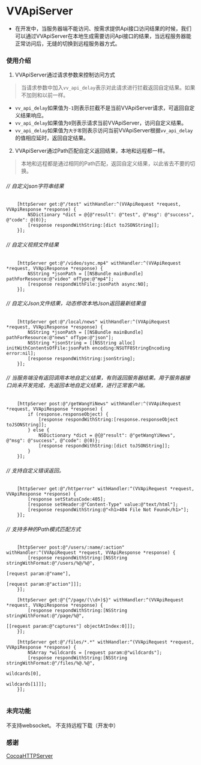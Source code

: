 # VVApiServer

* 在开发中，当服务器端不能访问、按需求提供Api接口访问结果的时候，我们可以通过VVApiServer在本地生成需要访问Api接口的结果，当远程服务器能正常访问后，无缝的切换到远程服务器方式。

### 使用介绍
1. VVApiServer通过请求参数来控制访问方式
> 当请求参数中加入`vv_api_delay`表示对此请求进行拦截返回自定结果。如果不加则和以前一样。

* `vv_api_delay`如果值为`-1`则表示拦截不是当前VVApiServer请求，可返回自定义结果响应。
* `vv_api_delay`如果值为`0`则表示请求当前VVApiServer，访问自定义结果。
* `vv_api_delay`如果值为`大于零`则表示访问当前VVApiServer根据`vv_api_delay`的值相应延时，返回自定结果。

2. VVApiServer通过Path匹配自定义返回结果，本地和远程都一样。

> 本地和远程都是通过相同的Path匹配，返回自定义结果，以此省去不要的切换。

######  // 自定义json字符串结果
``` oc
    [httpServer get:@"/test" withHandler:^(VVApiRequest *request, VVApiResponse *response) {
        NSDictionary *dict = @{@"result": @"test", @"msg": @"success", @"code": @(0)};
        [response respondWithString:[dict toJSONString]];
    }];
```    
######  // 自定义视频文件结果
``` oc
    [httpServer get:@"/video/sync.mp4" withHandler:^(VVApiRequest *request, VVApiResponse *response) {
        NSString *jsonPath = [[NSBundle mainBundle] pathForResource:@"video" ofType:@"mp4"];
        [response respondWithFile:jsonPath async:NO];
    }];
 ```   
###### // 自定义Json文件结果，动态修改本地Json返回最新结果值
``` oc
    [httpServer get:@"/local/news" withHandler:^(VVApiRequest *request, VVApiResponse *response) {
        NSString *jsonPath = [[NSBundle mainBundle] pathForResource:@"news" ofType:@"json"];
        NSString *jsonString = [[NSString alloc] initWithContentsOfFile:jsonPath encoding:NSUTF8StringEncoding error:nil];
        [response respondWithString:jsonString];
    }];
```
######  // 当服务端没有返回调用本地自定义结果，有则返回服务器结果。用于服务器接口尚未开发完成，先返回本地自定义结果，进行正常客户端。
``` oc
    [httpServer post:@"/getWangYiNews" withHandler:^(VVApiRequest *request, VVApiResponse *response) {
        if (response.responseObject) {
            [response respondWithString:[response.responseObject toJSONString]];
        } else {
            NSDictionary *dict = @{@"result": @"getWangYiNews", @"msg": @"success", @"code": @(0)};
            [response respondWithString:[dict toJSONString]];
        }
    }];
 ```   
###### // 支持自定义错误返回。
``` oc
    [httpServer get:@"/httperror" withHandler:^(VVApiRequest *request, VVApiResponse *response) {
        [response setStatusCode:405];
        [response setHeader:@"Content-Type" value:@"text/html"];
        [response respondWithString:@"<h1>404 File Not Found</h1>"];
    }];
  ```  
######  // 支持多种的Path模式匹配方式
``` oc
    [httpServer post:@"/users/:name/:action" withHandler:^(VVApiRequest *request, VVApiResponse *response) {
        [response respondWithString:[NSString stringWithFormat:@"/users/%@/%@",
                                                               [request param:@"name"],
                                                               [request param:@"action"]]];
    }];
    
    [httpServer get:@"{^/page/(\\d+)$}" withHandler:^(VVApiRequest *request, VVApiResponse *response) {
        [response respondWithString:[NSString stringWithFormat:@"/page/%@",
                                                               [[request param:@"captures"] objectAtIndex:0]]];
    }];

    [httpServer get:@"/files/*.*" withHandler:^(VVApiRequest *request, VVApiResponse *response) {
        NSArray *wildcards = [request param:@"wildcards"];
        [response respondWithString:[NSString stringWithFormat:@"/files/%@.%@",
                                                               wildcards[0],
                                                               wildcards[1]]];
    }];
    
```

### 未完功能
不支持websocket。
不支持远程下载（开发中）

### 感谢
[CocoaHTTPServer](https://github.com/robbiehanson/CocoaHTTPServer)
